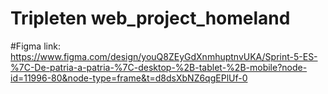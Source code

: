 # Tripleten web_project_homeland


#Figma link: https://www.figma.com/design/youQ8ZEyGdXnmhuptnvUKA/Sprint-5-ES-%7C-De-patria-a-patria-%7C-desktop-%2B-tablet-%2B-mobile?node-id=11996-80&node-type=frame&t=d8dsXbNZ6qgEPlUf-0